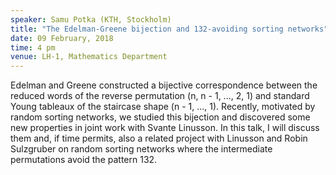 ```yaml
---
speaker: Samu Potka (KTH, Stockholm)
title: "The Edelman-Greene bijection and 132-avoiding sorting networks"
date: 09 February, 2018
time: 4 pm
venue: LH-1, Mathematics Department
---
```


Edelman and Greene constructed a bijective correspondence between the
reduced words of the reverse permutation (n, n - 1, ..., 2, 1) and
standard Young tableaux of the staircase shape (n - 1, ..., 1).
Recently, motivated by random sorting networks, we studied this
bijection and discovered some new properties in joint work with Svante
Linusson. In this talk, I will discuss them and, if time permits, also a
related project with Linusson and Robin Sulzgruber on random sorting
networks where the intermediate permutations avoid the pattern 132.
